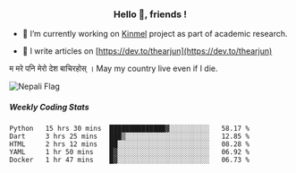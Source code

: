 <h3 align="center">Hello 👋, friends !</h3>

- 🔭 I’m currently working on [Kinmel](https://github.com/thearjun/kinmel) project as part of academic research.

- 📝 I write articles on [https://dev.to/thearjun](https://dev.to/thearjun)

म मरे पनि मेरो देश बाचिरहोस् । 
May my country live even if I die.


![Nepali Flag](https://bestanimations.com/media/flags/1039074932napal-flag-gif.gif)


##### Weekly Coding Stats
<!--START_SECTION:waka-->
```text
Python   15 hrs 30 mins  ██████████████▓░░░░░░░░░░   58.17 % 
Dart     3 hrs 25 mins   ███▒░░░░░░░░░░░░░░░░░░░░░   12.85 % 
HTML     2 hrs 12 mins   ██░░░░░░░░░░░░░░░░░░░░░░░   08.28 % 
YAML     1 hr 50 mins    █▓░░░░░░░░░░░░░░░░░░░░░░░   06.92 % 
Docker   1 hr 47 mins    █▓░░░░░░░░░░░░░░░░░░░░░░░   06.73 % 
```
<!--END_SECTION:waka-->
